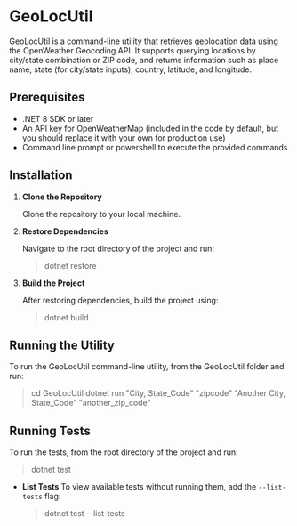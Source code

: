 ﻿# GeoLocUtil
GeoLocUtil is a command-line utility that retrieves geolocation data using the OpenWeather Geocoding API. It supports querying locations by city/state combination or ZIP code, and returns information such as place name, state (for city/state inputs), country, latitude, and longitude.

## Prerequisites

- .NET 8 SDK or later
- An API key for OpenWeatherMap (included in the code by default, but you should replace it with your own for production use)
- Command line prompt or powershell to execute the provided commands

## Installation

1. **Clone the Repository**

    Clone the repository to your local machine.


2. **Restore Dependencies**

   Navigate to the root directory of the project and run:
   > dotnet restore

3. **Build the Project**

    After restoring dependencies, build the project using:
    > dotnet build

## Running the Utility

To run the GeoLocUtil command-line utility, from the GeoLocUtil folder and run:

> cd GeoLocUtil
> dotnet run "City, State_Code" "zipcode" "Another City, State_Code" "another_zip_code"

## Running Tests

To run the tests, from the root directory of the project and run:

> dotnet test

+ **List Tests**
    To view available tests without running them, add the `--list-tests` flag:

    > dotnet test --list-tests